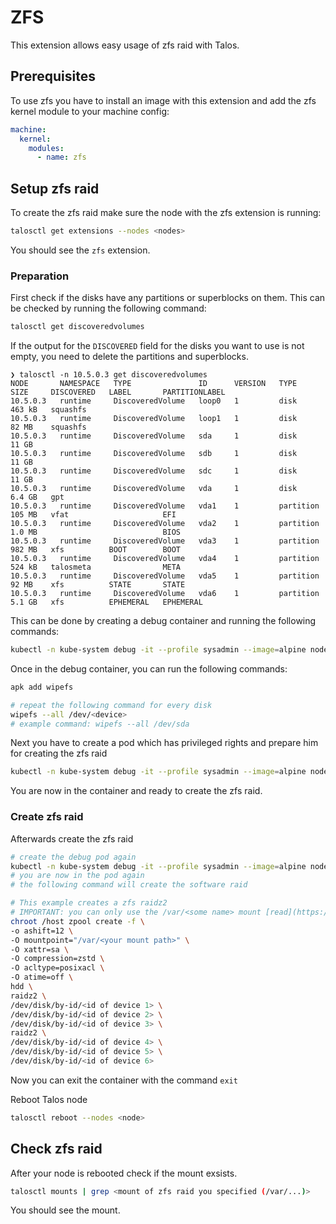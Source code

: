 # ZFS

This extension allows easy usage of zfs raid with Talos.

## Prerequisites

To use zfs you have to install an image with this extension and add the zfs kernel module to your machine config:

```yaml
machine:
  kernel:
    modules:
      - name: zfs
```

## Setup zfs raid

To create the zfs raid make sure the node with the zfs extension is running:

```bash
talosctl get extensions --nodes <nodes>
```

You should see the `zfs` extension.

### Preparation

First check if the disks have any partitions or superblocks on them.
This can be checked by running the following command:

```bash
talosctl get discoveredvolumes
```

If the output for the `DISCOVERED` field for the disks you want to use is not empty, you need to delete the partitions and superblocks.

```text
❯ talosctl -n 10.5.0.3 get discoveredvolumes
NODE       NAMESPACE   TYPE               ID      VERSION   TYPE        SIZE     DISCOVERED   LABEL       PARTITIONLABEL
10.5.0.3   runtime     DiscoveredVolume   loop0   1         disk        463 kB   squashfs
10.5.0.3   runtime     DiscoveredVolume   loop1   1         disk        82 MB    squashfs
10.5.0.3   runtime     DiscoveredVolume   sda     1         disk        11 GB
10.5.0.3   runtime     DiscoveredVolume   sdb     1         disk        11 GB
10.5.0.3   runtime     DiscoveredVolume   sdc     1         disk        11 GB
10.5.0.3   runtime     DiscoveredVolume   vda     1         disk        6.4 GB   gpt
10.5.0.3   runtime     DiscoveredVolume   vda1    1         partition   105 MB   vfat                     EFI
10.5.0.3   runtime     DiscoveredVolume   vda2    1         partition   1.0 MB                            BIOS
10.5.0.3   runtime     DiscoveredVolume   vda3    1         partition   982 MB   xfs          BOOT        BOOT
10.5.0.3   runtime     DiscoveredVolume   vda4    1         partition   524 kB   talosmeta                META
10.5.0.3   runtime     DiscoveredVolume   vda5    1         partition   92 MB    xfs          STATE       STATE
10.5.0.3   runtime     DiscoveredVolume   vda6    1         partition   5.1 GB   xfs          EPHEMERAL   EPHEMERAL
```

This can be done by creating a debug container and running the following commands:

```bash
kubectl -n kube-system debug -it --profile sysadmin --image=alpine node/<node name>
```

Once in the debug container, you can run the following commands:

```bash
apk add wipefs

# repeat the following command for every disk
wipefs --all /dev/<device>
# example command: wipefs --all /dev/sda
```

Next you have to create a pod which has privileged rights and prepare him for creating the zfs raid

```bash
kubectl -n kube-system debug -it --profile sysadmin --image=alpine node/<node name>
```

You are now in the container and ready to create the zfs raid.

### Create zfs raid

Afterwards create the zfs raid

```bash
# create the debug pod again
kubectl -n kube-system debug -it --profile sysadmin --image=alpine node/<node name>
# you are now in the pod again
# the following command will create the software raid

# This example creates a zfs raidz2
# IMPORTANT: you can only use the /var/<some name> mount [read](https://www.talos.dev/v1.8/learn-more/architecture/#the-file-system)
chroot /host zpool create -f \
-o ashift=12 \
-O mountpoint="/var/<your mount path>" \
-O xattr=sa \
-O compression=zstd \
-O acltype=posixacl \
-O atime=off \
hdd \
raidz2 \
/dev/disk/by-id/<id of device 1> \
/dev/disk/by-id/<id of device 2> \
/dev/disk/by-id/<id of device 3> \
raidz2 \
/dev/disk/by-id/<id of device 4> \
/dev/disk/by-id/<id of device 5> \
/dev/disk/by-id/<id of device 6>
```

Now you can exit the container with the command `exit`

Reboot Talos node

```bash
talosctl reboot --nodes <node>
```

## Check zfs raid

After your node is rebooted check if the mount exsists.

```bash
talosctl mounts | grep <mount of zfs raid you specified (/var/...)>
```

You should see the mount.

